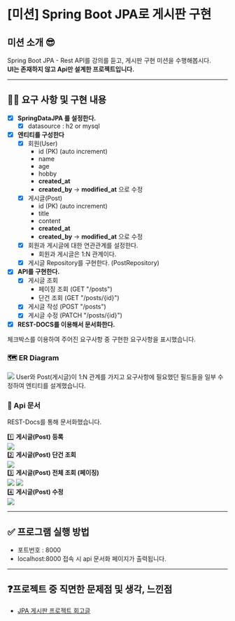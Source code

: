 # [미션] Spring Boot JPA로 게시판 구현

## 미션 소개 😎
Spring Boot JPA - Rest API를 강의를 듣고, 게시판 구현 미션을 수행해봅시다.  
**UI는 존재하지 않고 Api만 설계한 프로젝트입니다.**

---

## 👩‍💻 요구 사항 및 구현 내용
- [x]  **SpringDataJPA 를 설정한다.**
    - [x]  datasource : h2 or mysql
- [x]  **엔티티를 구성한다**
    - [x]  회원(User)
        - id (PK) (auto increment)
        - name
        - age
        - hobby
        - **created_at**
        - **created_by** -> **modified_at** 으로 수정
    - [x]  게시글(Post)
        - id (PK) (auto increment)
        - title
        - content
        - **created_at**
        - **created_by** -> **modified_at** 으로 수정
    - [x]  회원과 게시글에 대한 연관관계를 설정한다.
        - 회원과 게시글은 1:N 관계이다.
    - [x]  게시글 Repository를 구현한다. (PostRepository)
- [x]  **API를 구현한다.**
    - [x]  게시글 조회
        - 페이징 조회 (GET "/posts")
        - 단건 조회 (GET "/posts/{id}")
    - [x]  게시글 작성 (POST "/posts")
    - [x]  게시글 수정 (PATCH "/posts/{id}")
- [x]  **REST-DOCS를 이용해서 문서화한다.**

체크박스를 이용하여 주어진 요구사항 중 구현한 요구사항을 표시했습니다.

### 🗺️ ER Diagram
<img src="./images/erd.png">
User와 Post(게시글)이 1:N 관계를 가지고 요구사항에 필요했던 필드들을 일부 수정하여 엔티티를 설계했습니다.

### 📄 Api 문서
REST-Docs를 통해 문서화했습니다.  

1️⃣ **게시글(Post) 등록**  
<img src="./images/post_create.png">  
2️⃣ **게시글(Post) 단건 조회**  
<img src="./images/post_find_one.png">  
3️⃣ **게시글(Post) 전체 조회 (페이징)**  
<img src="./images/post_find_all_1.png">
<img src="./images/post_find_all_2.png">  
4️⃣ **게시글(Post) 수정**  
<img src="./images/post_update.png">

---

## ✅ 프로그램 실행 방법
- 포트번호 : 8000
- localhost:8000 접속 시 api 문서화 페이지가 출력됩니다.

---

## ❓프로젝트 중 직면한 문제점 및 생각, 느낀점
- [JPA 게시판 프로젝트 회고글](https://gnuoyus.tistory.com/84)
